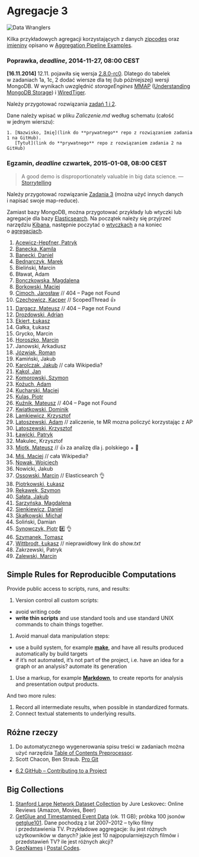 # Agregacje 3

![Data Wranglers](images/data-wrangler.jpg)

Kilka przykładowych agregacji korzystających z danych
[zipcodes](http://media.mongodb.org/zips.json) oraz
[imieniny](data/wbzyl/imieniny.csv) opisano w [Aggregation Pipeline Examples](Aggregations_in_JS.md).

### Poprawka, *deadline*, 2014-11-27, 08:00 CEST

**[16.11.2014]** 12.11. pojawiła się wersja [2.8.0-rc0](http://docs.mongodb.org/manual/release-notes/2.8/).
Dlatego do tabelek w zadaniach 1a, 1c, 2 dodać wiersze dla tej (lub późniejszej) wersji MongoDB.
W wynikach uwzględnić *storageEngines*
[MMAP](http://docs.mongodb.org/manual/faq/storage/)
([Understanding MongoDB Storage](http://www.polyspot.com/en/blog/2012/understanding-mongodb-storage/))
i [WiredTiger](http://www.wiredtiger.com/).

Należy przygotować rozwiązania [zadań 1 i 2](http://wbzyl.inf.ug.edu.pl/nosql/zadania).

Dane należy wpisać w pliku *Zaliczenie.md* według schematu (całość w jednym wierszu):

    1. [Nazwisko, Imię](link do **prywatnego** repo z rozwiązaniem zadania 1 na GitHub).
       [Tytuł](link do **prywatnego** repo z rozwiązaniem zadania 2 na GitHub)


### Egzamin, *deadline* czwartek, 2015-01-08, 08:00 CEST

> A good demo is disproportionately valuable in big data science.
> — [Storrytelling](http://en.wikipedia.org/wiki/Storytelling)

Należy przygotować rozwiązanie [Zadania 3](http://wbzyl.inf.ug.edu.pl/nosql/zadania)
(można użyć innych danych i napisać swoje map-reduce).

Zamiast bazy MongoDB, można przygotować przykłady lub wtyczki lub agregacje
dla bazy [Elasticsearch](http://www.elasticsearch.org/overview/).
Na początek należy się przyjrzeć narzędziu
[Kibana](http://www.elasticsearch.org/overview/kibana), następnie poczytać
o [wtyczkach](http://www.elasticsearch.org/guide/en/elasticsearch/reference/current/modules-plugins.html)
a na koniec o [agregacjach](http://www.elasticsearch.org/guide/en/elasticsearch/reference/current/search-aggregations.html).

1. [Acewicz-Hepfner, Patryk](https://github.com/pacewicz/NoSQLWB/blob/master/Zad3.md)
1. [Banecka, Kamila](https://bitbucket.org/KamBan/egzamin-nosql)
1. [Banecki, Daniel](https://bitbucket.org/KamBan/egzamin-nosql)
1. [Bednarczyk, Marek](https://github.com/mbednarczyk/NoSQL_Exam)
1. Bieliński, Marcin
1. Bławat, Adam
1. [Bonczkowska, Magdalena](https://github.com/mbonczkowska/NoSQLzadanie/blob/master/Zadanie3.md)
1. [Borkowski, Maciej](https://github.com/maciekBorkowski/ReduceMapMongo)
1. [Cimoch, Jarosław](https://github.com/jcimoch/noSQL-Egzamin) // 404 – Page not Found
1. [Czechowicz, Kacper](https://github.com/kipperek/mapReduce) // ScopedThread :+1:
1. [Dargacz, Mateusz](https://github.com/mateuszdargacz/noSql_reduce_3) // 404 – Page not Found
1. [Drozdowski, Adrian](https://github.com/adrozdowski/NoSQL/blob/master/Zadanie3.md)
1. [Ekiert, Łukasz](https://github.com/cinkonaap/nosql/blob/master/zad3/rozwiazanie.md)
1. Gałka, Łukasz
1. Grycko, Marcin
1. [Horoszko, Marcin](https://github.com/cinkonaap/nosql/blob/master/zad3/rozwiazanie.md)
1. Janowski, Arkadiusz
1. [Józwiak, Roman](https://github.com/gruchanet/nosql_experiments/blob/master/solutions/exercise3.md)
1. Kamiński, Jakub
1. [Karolczak, Jakub](https://github.com/Taureli/MongoDB-MapReduce) // cała Wikipedia?
1. [Kąkol, Jan](https://bitbucket.org/Jankkol/nosqlegz/overview)
1. [Komorowski, Szymon](https://github.com/szykom/nosql/blob/master/ex3.md)
1. [Kożuch, Adam](https://AdamKozuch@bitbucket.org/AdamKozuch/zadanie3.git)
1. [Kucharski, Maciej](https://github.com/Maciekek/noSQLEgz)
1. [Kulas, Piotr](https://github.com/cinkonaap/nosql/blob/master/zad3/rozwiazanie.md)
1. [Kuźnik, Mateusz](https://github.com/Misiek92/NoSQLexam) // 404 – Page not Found
1. [Kwiatkowski, Dominik](https://github.com/Kalumniatoris/nosql-egz)
1. [Lamkiewicz, Krzysztof](https://github.com/KLamkiewicz/WikiNoSQL.git)
1. [Latoszewski, Adam](https://github.com/alatoszewski/nosql-egzamin) // zaliczenie, te MR mozna policzyć korzystając z AP
1. [Latoszewski, Krzysztof](https://github.com/klatoszewski/nosql/blob/master/Zadanie_3.md)
1. [Ławicki, Patryk](https://true-or-false@bitbucket.org/true-or-false/mongomapreduce.git)
1. Makulec, Krzysztof
1. [Miotk, Mateusz](https://github.com/miotek32/MapReduceMongoDB) // :+1: za analizę dla j. polskiego + :tiger:
1. [Miś, Maciej](https://github.com/MacMisDev/nosql_egzamin) // cała Wikipedia?
1. [Nowak, Wojciech](https://github.com/YoungCoder/agregacje3_exam)
1. Nowicki, Jakub
1. [Ossowski, Marcin](https://github.com/mossowski/NoSQL-egz) // Elasticsearch :ok_hand:
1. [Piotrkowski, Łukasz](https://bitbucket.org/lpiotrkowski/mongo/src/3415beb3424cc6b162e8d1da087d59d424fdd3b4/Zad3.md?at=master)
1. [Rękawek, Szymon](https://github.com/waveq/nosqlUG/blob/master/Zad3.md)
1. [Sałata, Jakub](https://github.com/jsalata/NoSQL/blob/master/zadanie3.md)
1. [Sarzyńska, Magdalena](https://github.com/Madzia/NoSQL_UG/blob/master/zad3.md)
1. [Sienkiewicz, Daniel](https://github.com/henio180/NoSQLEgzamin)
1. [Skałkowski, Michał](https://github.com/Michaldwadwa/egzaminNoSQL)
1. Soliński, Damian
1. [Synowczyk, Piotr](https://github.com/psynowczyk/Tnosql3) :hash: :ok_hand:
1. [Szymanek, Tomasz](https://bitbucket.org/Shimaneiro/nosql)
1. [Wittbrodt, Łukasz](https://bitbucket.org/lukasz978/nosql-egzamin) // nieprawidłowy link do *show.txt*
1. Zakrzewski, Patryk
1. [Zalewski, Marcin](https://github.com/mzalewskiug/nosql-uczelnia/blob/master/zadanie3.md)


## Simple Rules for Reproducible Computations

Provide public access to scripts, runs, and results:

1. Version control all custom scripts:
  - avoid writing code
  - **write thin scripts** and use standard tools and use standard UNIX
    commands to chain things together.
1. Avoid manual data manipulation steps:
  - use a build system, for example [**make**](http://bost.ocks.org/mike/make/),
    and have all results produced automatically by build targets
  - if it’s not automated, it’s not part of the project,
    i.e. have an idea for a graph or an analysis?
    automate its generation
1. Use a markup, for example
   [**Markdown**](http://daringfireball.net/projects/markdown/syntax),
   to create reports for analysis and presentation output products.

And two more rules:

1. Record all intermediate results, when possible in standardized formats.
1. Connect textual statements to underlying results.


## Różne rzeczy

1. Do automatycznego wygenerowania spisu treści w zadaniach można użyć narzędzia
[Table of Contents Preprocessor](https://github.com/aslushnikov/table-of-contents-preprocessor).
1. Scott Chacon, Ben Straub. [Pro Git](http://git-scm.com/book/en/v2)
  - [6.2 GitHub – Contributing to a Project](http://git-scm.com/book/en/v2/GitHub-Contributing-to-a-Project)


## Big Collections

1. [Stanford Large Network Dataset Collection](https://snap.stanford.edu/data/)
by Jure Leskovec: Online Reviews (Amazon, Movies, Beer)
1. [GetGlue and Timestamped Event Data](http://getglue-data.s3.amazonaws.com/getglue_sample.tar.gz)
(ok. 11 GB); próbka 100 jsonów [getglue101](/data/wbzyl/getglue101.json).
Dane pochodzą z lat 2007–2012 – tylko filmy i przedstawienia TV.
Przykładowe aggregacje: ilu jest różnych użytkowników
w danych? jakie jest 10 najpopularniejszych filmów i przedstawień TV?
ile jest różnych akcji?
1. [GeoNames](http://www.geonames.org/export/) i [Postal Codes](http://www.geonames.org/postal-codes/).

